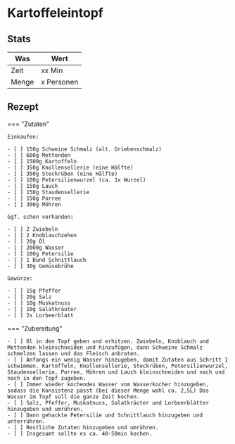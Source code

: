 # Kartoffeleintopf

## Stats

| Was   | Wert        |
|-------|-------------|
| Zeit  | xx Min      |
| Menge | x Personen |

## Rezept

=== "Zutaten"

    Einkaufen:

    - [ ] 150g Schweine Schmalz (alt. Griebenschmalz)
    - [ ] 600g Mettenden
    - [ ] 1500g Kartoffeln
    - [ ] 350g Knollensellerie (eine Hälfte)
    - [ ] 350g Steckrüben (eine Hälfte)
    - [ ] 100g Petersilienwurzel (ca. 1x Wurzel)
    - [ ] 150g Lauch
    - [ ] 150g Staudensellerie
    - [ ] 150g Porree
    - [ ] 300g Möhren

    Ggf. schon vorhanden:

    - [ ] 2 Zwiebeln
    - [ ] 2 Knoblauchzehen
    - [ ] 20g Öl
    - [ ] 2000g Wasser
    - [ ] 100g Petersilie
    - [ ] 1 Bund Schnittlauch
    - [ ] 30g Gemüsebrühe

    Gewürze:
    
    - [ ] 15g Pfeffer
    - [ ] 20g Salz
    - [ ] 10g Muskatnuss
    - [ ] 10g Salatkräuter
    - [ ] 2x Lorbeerblatt

=== "Zubereitung"

    - [ ] Öl in den Topf geben und erhitzen. Zwiebeln, Knoblauch und Mettenden kleinschneiden und hinzufügen, dann Schweine Schmalz schmelzen lassen und das Fleisch anbraten.
    - [ ] Anfangs ein wenig Wasser hinzugeben, damit Zutaten aus Schritt 1 schwimmen. Kartoffeln, Knollensellerie, Steckrüben, Petersilienwurzel, Staudensellerie, Porree, Möhren und Lauch kleinschneiden und nach und nach in den Topf zugeben.
    - [ ] Immer wieder kochendes Wasser vom Wasserkocher hinzugeben, sodass die Konsistenz passt (bei dieser Menge wohl ca. 2,5L) Das Wasser im Topf soll die ganze Zeit kochen.
    - [ ] Salz, Pfeffer, Muskatnuss, Salatkräuter und Lorbeerblätter hinzugeben und umrühren.
    - [ ] Dann gehackte Petersilie und Schnittlauch hinzugeben und unterrühren.
    - [ ] Restliche Zutaten hinzugeben und umrühren.
    - [ ] Insgesamt sollte es ca. 40-50min kochen.
